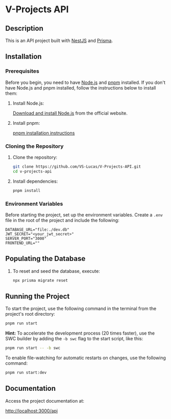 # V-Projects API

## Description

This is an API project built with [NestJS](https://nestjs.com/) and [Prisma](https://www.prisma.io/).

## Installation

### Prerequisites

Before you begin, you need to have [Node.js](https://nodejs.org/) and [pnpm](https://pnpm.io/installation) installed. If you don't have Node.js and pnpm installed, follow the instructions below to install them:

1. Install Node.js:

    [Download and install Node.js](https://nodejs.org/) from the official website.

2. Install pnpm:

    [pnpm installation instructions](https://pnpm.io/installation)

### Cloning the Repository

1. Clone the repository:

    ```bash
    git clone https://github.com/VS-Lucas/V-Projects-API.git
    cd v-projects-api
    ```

2. Install dependencies:

    ```bash
    pnpm install
    ```

### Environment Variables

Before starting the project, set up the environment variables. Create a `.env` file in the root of the project and include the following:

```env
DATABASE_URL="file:./dev.db"
JWT_SECRET="<your_jwt_secret>"
SERVER_PORT="3000"
FRONTEND_URL=""
```

## Populating the Database

1. To reset and seed the database, execute:

    ```bash
    npx prisma migrate reset
    ```

## Running the Project

To start the project, use the following command in the terminal from the project's root directory:

```bash
pnpm run start
```

**Hint:**
To accelerate the development process (20 times faster), use the SWC builder by adding the `-b swc` flag to the start script, like this:

```bash
pnpm run start -- -b swc
```

To enable file-watching for automatic restarts on changes, use the following command:

```bash
pnpm run start:dev
```

## Documentation

Access the project documentation at:

[http://localhost:3000/api](http://localhost:3000/api)
